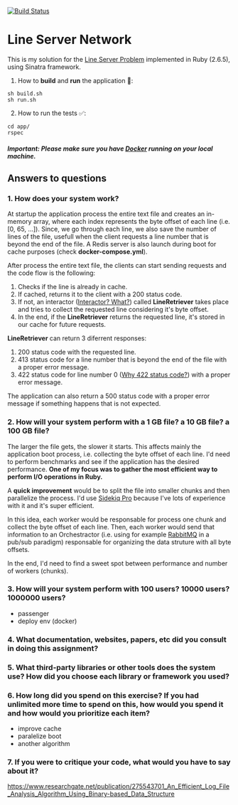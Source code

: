 [![Build Status](https://travis-ci.com/BernardoMG/line-server-network.svg?branch=master)](https://travis-ci.com/BernardoMG/line-server-network)

# Line Server Network

This is my solution for the [Line Server Problem](https://salsify.github.io/line-server.html) implemented in Ruby (2.6.5), using Sinatra framework.

1. How to **build** and **run** the application 🚀:

```shell
sh build.sh
sh run.sh
```

2. How to run the tests ✅:

```shell
cd app/
rspec
```

##### Important: Please make sure you have [Docker](https://docs.docker.com/docker-for-mac/install/) running on your local machine.

## Answers to questions

### 1. How does your system work?
At startup the application process the entire text file and creates an in-memory array, where each index represents the byte offset of each line (i.e. [0, 65, ...]). Since, we go through each line, we also save the number of lines of the file, usefull when the client requests a line number that is beyond the end of the file. A Redis server is also launch during boot for cache purposes (check **docker-compose.yml**).

After process the entire text file, the clients can start sending requests and the code flow is the following:

1. Checks if the line is already in cache. 
2. If cached, returns it to the client with a 200 status code.
3. If not, an interactor ([Interactor? What?](https://goiabada.blog/interactors-in-ruby-easy-as-cake-simple-as-pie-33f66de2eb78)) called **LineRetriever** takes place and tries to collect the requested line considering it's byte offset.
4. In the end, if the **LineRetriever** returns the requested line, it's stored in our cache for future requests.

**LineRetriever** can return 3 diferrent responses:

1. 200 status code with the requested line.
2. 413 status code for a line number that is beyond the end of the file with a proper error message.
3. 422 status code for line number 0 ([Why 422 status code?](https://www.bennadel.com/blog/2434-http-status-codes-for-invalid-data-400-vs-422.htm)) with a proper error message.

The application can also return a 500 status code with a proper error message if something happens that is not expected.

### 2. How will your system perform with a 1 GB file? a 10 GB file? a 100 GB file?
The larger the file gets, the slower it starts. This affects mainly the application boot process, i.e. collecting the byte offset of each line. I'd need to perform benchmarks and see if the application has the desired performance. **One of my focus was to gather the most efficient way to perform I/O operations in Ruby.**

A **quick improvement** would be to split the file into smaller chunks and then parallelize the process. I'd use [Sidekiq Pro](https://github.com/mperham/sidekiq) because I've lots of experience with it and it's super efficient.

In this idea, each worker would be responsable for process one chunk and collect the byte offset of each line. Then, each worker would send that information to an Orchestractor (i.e. using for example [RabbitMQ](https://www.rabbitmq.com/) in a pub/sub paradigm) responsable for organizing the data struture with all byte offsets.

In the end, I'd need to find a sweet spot between performance and number of workers (chunks).

### 3. How will your system perform with 100 users? 10000 users? 1000000 users?
- passenger
- deploy env (docker)

### 4. What documentation, websites, papers, etc did you consult in doing this assignment?

### 5. What third-party libraries or other tools does the system use? How did you choose each library or framework you used?

### 6. How long did you spend on this exercise? If you had unlimited more time to spend on this, how would you spend it and how would you prioritize each item?
- improve cache
- paralelize boot
- another algorithm 

### 7. If you were to critique your code, what would you have to say about it?


https://www.researchgate.net/publication/275543701_An_Efficient_Log_File_Analysis_Algorithm_Using_Binary-based_Data_Structure
